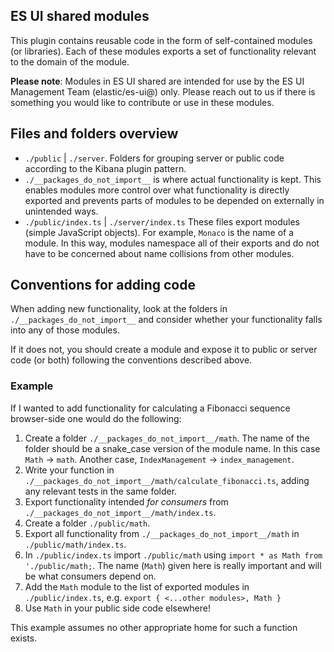 ## ES UI shared modules

This plugin contains reusable code in the form of self-contained modules (or libraries). Each of these modules exports a set of functionality relevant to the domain of the module.

**Please note**: Modules in ES UI shared are intended for use by the ES UI Management Team (elastic/es-ui@) only. Please reach out to us if there is something you would like to contribute or use in these modules.

## Files and folders overview

- `./public` | `./server`. Folders for grouping server or public code according to the Kibana plugin pattern.
- `./__packages_do_not_import__` is where actual functionality is kept. This enables modules more control over what functionality is directly exported and prevents parts of modules to be depended on externally in unintended ways.
- `./public/index.ts` | `./server/index.ts` These files export modules (simple JavaScript objects). For example, `Monaco` is the name of a module. In this way, modules namespace all of their exports and do not have to be concerned about name collisions from other modules.

## Conventions for adding code

When adding new functionality, look at the folders in `./__packages_do_not_import__` and consider whether your functionality falls into any of those modules.

If it does not, you should create a module and expose it to public or server code (or both) following the conventions described above.

### Example

If I wanted to add functionality for calculating a Fibonacci sequence browser-side one would do the following:

1. Create a folder `./__packages_do_not_import__/math`. The name of the folder should be a snake_case version of the module name. In this case `Math` -> `math`. Another case, `IndexManagement` -> `index_management`.
2. Write your function in `./__packages_do_not_import__/math/calculate_fibonacci.ts`, adding any relevant tests in the same folder.
3. Export functionality intended _for consumers_ from `./__packages_do_not_import__/math/index.ts`.
4. Create a folder `./public/math`.
5. Export all functionality from `./__packages_do_not_import__/math` in `./public/math/index.ts`.
6. In `./public/index.ts` import `./public/math` using `import * as Math from './public/math;`. The name (`Math`) given here is really important and will be what consumers depend on.
7. Add the `Math` module to the list of exported modules in `./public/index.ts`, e.g. `export { <...other modules>, Math }`
8. Use `Math` in your public side code elsewhere!

This example assumes no other appropriate home for such a function exists.
